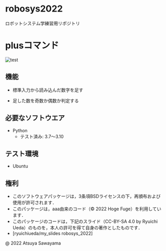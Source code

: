 # robosys2022
ロボットシステム学練習用リポジトリ

# plusコマンド
![test](https://github.com/Aya0801/robo2022/actions/workflows/test.yml/badge.svg)

## 機能
* 標準入力から読み込んだ数字を足す

* 足した数を奇数か偶数か判定する
  
## 必要なソフトウエア
* Python
  * テスト済み: 3.7～3.10

## テスト環境
* Ubuntu

## 権利
 * このソフトウェアパッケージは，3条項BSDライセンスの下，再頒布および使用が許可されます．
 * このパッケージは，aaa由来のコード（© 2022 Hoge Fuge）を利用しています．
 * このパッケージのコードは，下記のスライド（CC-BY-SA 4.0 by Ryuichi Ueda）のものを，本人の許可を得て自身の著作としたものです．
 * [ryuichiueda/my_slides robosys_2022]


@ 2022 Atsuya Sawayama


